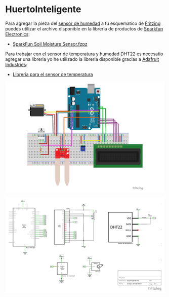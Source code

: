 # HuertoInteligente

Para agregar la pieza del [sensor de humedad](https://www.sparkfun.com/products/13322?_ga=2.197034667.688604387.1569118371-1172135905.1565741757) a tu esquematico de [Fritzing](http://fritzing.org/home/) puedes utilizar el archivo disponible en la libreria de productos de [Sparkfun Electronics](https://www.sparkfun.com/):

- [SparkFun Soil Moisture Sensor.fzpz](https://github.com/sparkfun/Fritzing_Parts/blob/master/products/13322_sfe_soil_moisture_sensor.fzpz)

Para trabajar con el sensor de temperatura y humedad DHT22 es necesatio agregar una libreria yo he utilizado la libreria disponible gracias a [Adafruit Industries](https://www.adafruit.com/):

- [Libreria para el sensor de temperatura](https://github.com/adafruit/DHT-sensor-library)

![>](https://raw.githubusercontent.com/klhernandez42/HuertoInteligente/master/Esquematico/HuertoInteligente.png)

![>](https://raw.githubusercontent.com/klhernandez42/HuertoInteligente/master/Esquematico/HuertoInteligente1.png)
